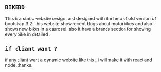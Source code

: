 ## `BIKEBD`
This is a static website design. and designed with the help of  old version of bootstrap 3.2 . this website show recent blogs about motorbikes and also shows new bikes in a caurosel. also it have a brands section for showing every bike in detailed .

## `if cliant want ?`
if any cliant want a dynamic website like this , i will make it with react and node.
thanks.